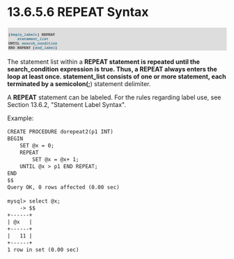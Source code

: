 # 13.6.5.6 REPEAT Syntax

![](/assets/1504957118803.png)

The statement list within a **REPEAT **statement is repeated until the **search\_condition** expression is true. Thus, a REPEAT always enters the loop at least once. **statement\_list** consists of one or more statement, each terminated by a semicolon\(**;**\) statement delimiter.

A **REPEAT** statement can be labeled. For the rules regarding label use, see Section 13.6.2, "Statement Label Syntax".

Example:

```
CREATE PROCEDURE dorepeat2(p1 INT)
BEGIN
	SET @x = 0;
	REPEAT 
		SET @x = @x+ 1;
	UNTIL @x > p1 END REPEAT;
END
$$
Query OK, 0 rows affected (0.00 sec)

mysql> select @x;
    -> $$
+------+
| @x   |
+------+
|   11 |
+------+
1 row in set (0.00 sec)
```



